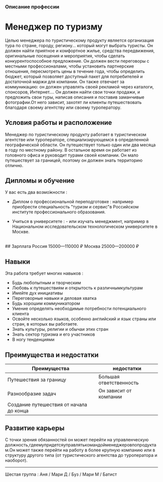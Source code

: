 ### Описание профессии
# **Менеджер по туризму**
Целью менеджера по туристическому продукту является организация тура по
стране, городу, региону... который могут выбрать туристы. Он должен найти
приятное и комфортное жилье, средства передвижения, оригинальные посещения
и мероприятия, чтобы сделать конкурентоспособное предложение.
Он должен вести переговоры с местными профессионалами, чтобы установить
партнерские отношения, пересмотреть цены в течение года, чтобы определить
бюджет, который позволяет доступный пакет для потребителей и достаточной
маржи для компании. Он также отвечает за коммуникацию: он должен управлять
своей рекламой через каталоги, спонсоров, Интернет....
Он должен найти свои точки продажи, и предложить свои туры, написав
описания и поставив заманчивые фотографии.От него зависит, захотят ли
клиенты путешествовать благодаря своему агентству или своему
туроператору.

## Условия работы и расположение
Менеджер по туристическому продукту работает в туристическом агентстве или
туроператоре, специализирующемся в определенной географической области.
Он путешествует только один или два месяца в году по местному району. В
остальное время он работает из головного офиса и руководит турами своей
компании. Он мало путешествует за границей, поэтому он должен знать
территорию отлично.

## Дипломы и обучение

У вас есть два возмо́жности : 
- Диплом о профессиональной переподготовке : например приобрести специа́льность "туризм и сервис"в Российском институте профессионального образования.

- Учиться в университете :
		- или изучать менеджмент, например в Национальном
		исследовательском технологическом университете в Москве.
<br>
## Зарплата
Россия 15000—110000 ₽
Москва 25000—200000 ₽

## Навыки 

Эта работа требует многих навыков : 
- Будь любопытным и творческим
- Любовь к путешествиям и открытость к различнымкультурам
- Имейте дух инициативы
- Переговорные навыки и деловая хватка
- Будь хорошим коммуникатором
- Умение определять необходимые потребности потенциального клиента
- Освойте несколько языков, особенно английский и язык страны или стран, в
которых вы работаете.
- Знать культуры, религии и обычаи этих стран
- Знать сектор туризма и его участников
- В ногу тенденциями

## Преимущества и недостатки
Преимущества | недостатки 
----------| ------------
Путешествия за границу | Большая ответственность
Разнообразие задач | Он зависит от компании
Создание путешествия от начала до конца |

## Развитие карьеры
С точки зрения обязанностей он может перейти на управленческую
должность,гдеемупридетсяуправлятькомандойменеджеровпопродуктам.Он
может также перейти на работу в более крупную компанию или в структуру
другого типа (от туристического агентства до туроператора и наоборот).

--------------------------------------------------------------
Шестая группа : Аня / Мари Д / Буз / Мари M / Батист